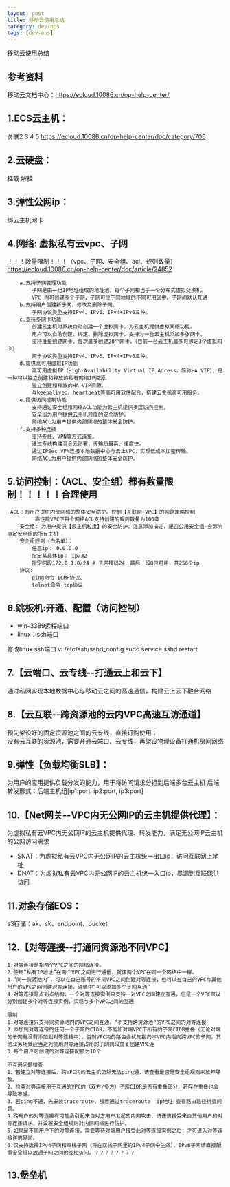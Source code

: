 ```yaml
---
layout: post
title: 移动云使用总结
category: dev-ops
tags: [dev-ops]
---
```


移动云使用总结

## 参考资料
移动云文档中心：https://ecloud.10086.cn/op-help-center/

## 1.ECS云主机： 
关联2 3 4 5  https://ecloud.10086.cn/op-help-center/doc/category/706    

## 2.云硬盘：
挂载 解挂    

## 3.弹性公网ip：
绑云主机网卡 

## 4.网络: 虚拟私有云vpc、子网 
！！！数量限制！！！（vpc、子网、安全组、acl、规则数量）https://ecloud.10086.cn/op-help-center/doc/article/24852
```
    a.支持子网管理功能
        子网是由一组IP地址组成的地址池，每个子网相当于一个分布式虚拟交换机。
        VPC 内可创建多个子网，子网可位于同地域的不同可用区中。子网间默认互通
    b.支持用户创建新子网、修改及删除子网。
        子网协议类型支持IPv4、IPv6、IPv4+IPv6三种。
    c.支持多网卡功能
        创建云主机时系统自动创建一个虚拟网卡，为云主机提供虚拟网络功能。
        用户可以自助创建、绑定、删除虚拟网卡，支持为一台云主机添加多张网卡。
        支持批量创建网卡，每次最多创建20个网卡。（目前一台云主机最多可绑定3个虚拟网卡）
        网卡协议类型支持IPv4、IPv6、IPv4+IPv6三种。
    d.提供高可用虚拟IP功能
        高可用虚拟IP（High-Availability Virtual IP Adress，简称HA VIP），是一种可以独立创建和释放的私有网络IP资源。
        独立创建和释放的HA VIP资源。
        与keepalived、heartbeat等高可用软件配合，搭建云主机高可用服务。
    e.提供访问控制功能
        支持通过安全组和网络ACL功能为云主机提供多层访问控制。
        安全组为用户提供云主机粒度的安全防护。
        网络ACL为用户提供内部网络的整体安全防护。
    f.支持多种连接
        支持专线、VPN等方式连接。
        通过专线构建混合云部署，传输质量高、速度快。
        通过IPSec VPN连接本地数据中心与云上VPC，实现低成本加密传输。
        网络ACL为用户提供内部网络的整体安全防护。
```

## 5.访问控制：（ACL、安全组）都有数量限制！！！！！合理使用
```
 ACL：为用户提供内部网络的整体安全防护。控制【互联网-VPC】的网路策略控制
         高性能VPC下每个网络ACL支持创建的规则数量为100条
    安全组: 为用户提供【云主机粒度】的安全防护。注意添加描述，是否公用安全组-会影响绑定安全组的所有主机
    安全组规则（白名单）：
        任意ip： 0.0.0.0  
        指定某具体ip： ip/32 
        指定网段172.0.1.0/24 # 子网掩码24，最后一段8位可用，共256个ip
    协议: 
        ping命令-ICMP协议、
        telnet命令-tcp协议 
```

## 6.跳板机:开通、配置（访问控制）
- win-3389远程端口    
- linux：ssh端口  

修改linux ssh端口 vi /etc/ssh/sshd_config
sudo service sshd restart

## 7.【云端口、云专线--打通云上和云下】
通过私网实现本地数据中心与移动云之间的高速通信，构建云上云下融合网络

## 8.【云互联--跨资源池的云内VPC高速互访通道】
预先架设好的固定资源池之间的云专线，直接订购使用；  
没有云互联的资源池，需要开通云端口、云专线，再架设物理设备打通机房间网络

## 9.弹性【负载均衡SLB】：
为用户的应用提供负载分发的能力，用于将访问请求分担到后端多台云主机
后端转发形式：后端主机组[ip1:port, ip2:port, ip3:port]

## 10.【Net网关--VPC内无公网IP的云主机提供代理】：
为虚拟私有云VPC内无公网IP的云主机提供代理、转发能力，满足无公网IP云主机的公网访问需求
- SNAT：为虚拟私有云VPC内无公网IP的云主机统一出口ip，访问互联网上地址
- DNAT：为虚拟私有云VPC内无公网IP的云主机统一入口ip，暴漏到互联网供访问

## 11.对象存储EOS：
s3存储：ak、sk、endpoint、bucket

## 12.【对等连接--打通同资源池不同VPC】
    1.对等连接是指两个VPC之间的网络连接。
    2.使用“私有IP地址”在两个VPC之间进行通信，就像两个VPC在同一个网络中一样。
    3.“同一资源池内”，可以在自己账号的不同VPC之间创建对等连接，也可以在自己的VPC与其他用户的VPC之间创建对等连接。详情中“可以添加多个子网互通”
    4.对等连接是点到点结构，一个对等连接实例只支持一对VPC之间建立互通，但是一个VPC可以分别创建多个对等连接实例，实现与多个VPC之间的互通
    
	限制
    1.对等连接只支持同资源池内的VPC之间互通，"不支持跨资源池"的VPC之间的对等连接
    2.添加到对等连接的任何一个子网的CIDR，不能和对端VPC下所有的子网CIDR重叠（无论对端的子网有没有添加到对等连接中），否则VPC内的路由会优先指向本VPC内指向跨VPC的子网。其他业务场景应当避免使用对等连接占用的子网网段重复创建VPC连
    3.每个用户可创建的对等连接配额为10个
    
	不互通问题排查
    1、若建立对等连接后，跨VPC内的云主机仍然无法ping通，请查看是否是安全组规则未放开导致。
    2、检查对等连接用于互通的VPC的（双方/多方）子网CIDR是否有重叠部分，若存在重叠也会导致不通。
    3、若ping不通，先安装traceroute，接着通过traceroute  ip地址 查看路由路径排查问题。
    4.跨用户的对等连接有可能会引起来自对方用户发起的内网攻击，请谨慎接受来自其他用户的对等连接请求，并设置安全组规则对内网网络进行防护。
    5.如果是不同用户下的对等连接，需要等待对端用户接受此对等连接实例之后，才可进入对等连接详情界面。
    6.仅支持选择IPv4子网和双栈子网（将在双栈子网里的IPv4子网中生效），IPv6子网请直接配置安全组以放通子网之间的互相访问。？？？？？？？？

## 13.堡垒机  